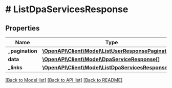 # # ListDpaServicesResponse

## Properties

Name | Type | Description | Notes
------------ | ------------- | ------------- | -------------
**_pagination** | [**\OpenAPI\Client\Model\ListUserResponsePagination**](ListUserResponsePagination.md) |  |
**data** | [**\OpenAPI\Client\Model\DpaServiceResponse[]**](DpaServiceResponse.md) |  |
**_links** | [**\OpenAPI\Client\Model\ListDpaServicesResponseLinks**](ListDpaServicesResponseLinks.md) |  |

[[Back to Model list]](../../README.md#models) [[Back to API list]](../../README.md#endpoints) [[Back to README]](../../README.md)
